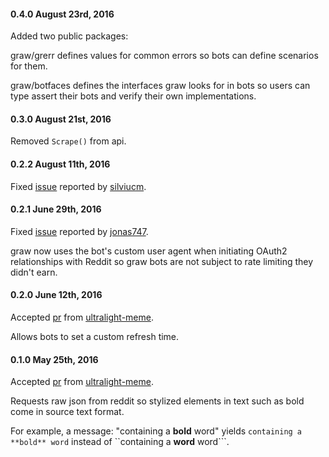 #### 0.4.0 August 23rd, 2016

Added two public packages:

graw/grerr defines values for common errors so bots can define scenarios for
them.

graw/botfaces defines the interfaces graw looks for in bots so users can type
assert their bots and verify their own implementations.

#### 0.3.0 August 21st, 2016

Removed ````Scrape()```` from api.

#### 0.2.2 August 11th, 2016

Fixed [issue](https://github.com/turnage/graw/issues/13) reported by [silviucm](https://github.com/silviucm).

#### 0.2.1 June 29th, 2016

Fixed [issue](https://github.com/turnage/graw/issues/12) reported by [jonas747](https://github.com/jonas747).

graw now uses the bot's custom user agent when initiating OAuth2 relationships with Reddit so graw bots are not
subject to rate limiting they didn't earn.

#### 0.2.0 June 12th, 2016

Accepted [pr](https://github.com/turnage/graw/pull/8) from [ultralight-meme](https://github.com/ultralight-meme).

Allows bots to set a custom refresh time.

#### 0.1.0 May 25th, 2016

Accepted [pr](https://github.com/turnage/graw/pull/9) from [ultralight-meme](https://github.com/ultralight-meme).

Requests raw json from reddit so stylized elements in text such as bold come in source text format.

For example, a message: "containing a **bold** word" yields ```containing a **bold** word``` instead of
``containing a <b>word</b> word```.
